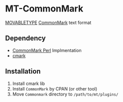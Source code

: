 # MT-CommonMark

[MOVABLETYPE][1] [CommonMark][2] text format

## Dependency

* [CommonMark Perl][3] Implmentation
* [cmark][4]

## Installation

1. Install cmark lib
2. Install `CommonMark` by CPAN (or other tool)
3. Move `Commonmark` directory to `/path/to/mt/plugins/`

[1]:https://movabletype.org/
[2]:http://commonmark.org/
[3]:https://metacpan.org/pod/CommonMark
[4]:https://github.com/jgm/CommonMark
